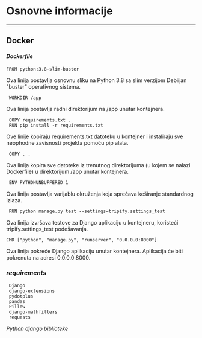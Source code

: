 # Osnovne informacije
---

## Docker


#### *Dockerfile*

    FROM python:3.8-slim-buster
Ova linija postavlja osnovnu sliku na Python 3.8 sa slim verzijom Debiijan "buster" operativnog sistema.

     WORKDIR /app
Ova linija postavlja radni direktorijum na /app unutar kontejnera.

     COPY requirements.txt .
     RUN pip install -r requirements.txt
Ove linije kopiraju requirements.txt datoteku u kontejner i instaliraju sve neophodne zavisnosti projekta pomoću pip alata.

     COPY . .    
Ova linija kopira sve datoteke iz trenutnog direktorijuma (u kojem se nalazi Dockerfile) u direktorijum /app unutar kontejnera.

     ENV PYTHONUNBUFFERED 1   
Ova linija postavlja varijablu okruženja koja sprečava keširanje standardnog izlaza.

     RUN python manage.py test --settings=tripify.settings_test
  
Ova linija izvršava testove za Django aplikaciju u kontejneru, koristeći tripify.settings_test podešavanja.

    CMD ["python", "manage.py", "runserver", "0.0.0.0:8000"]
Ova linija pokreće Django aplikaciju unutar kontejnera. Aplikacija će biti pokrenuta na adresi 0.0.0.0:8000.


### *requirements*
     Django
     django-extensions
     pydotplus
     pandas
     Pillow
     django-mathfilters
     requests
   
*Python django biblioteke*
